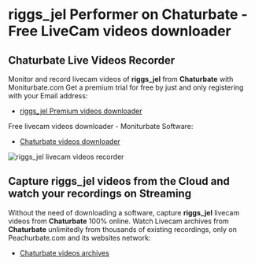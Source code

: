 # riggs_jel Performer on Chaturbate - Free LiveCam videos downloader

## Chaturbate Live Videos Recorder

Monitor and record livecam videos of **riggs_jel** from **Chaturbate** with Moniturbate.com
Get a premium trial for free by just and only registering with your Email address:
* [riggs_jel Premium videos downloader](https://moniturbate.com/request-demo-licence-key.html)

Free livecam videos downloader - Moniturbate Software:
* [Chaturbate videos downloader](https://moniturbate.com/moniturbate-download-software.html)

![riggs_jel livecam videos recorder](https://peachurnet.com/templates/moniturbate-software.png)


## Capture riggs_jel videos from the Cloud and watch your recordings on Streaming

Without the need of downloading a software, capture **riggs_jel** livecam videos from **Chaturbate** 100% online.
Watch Livecam archives from **Chaturbate** unlimitedly from thousands of existing recordings, only on Peachurbate.com and its websites network:
* [Chaturbate videos archives](https://peachurnet.com/)